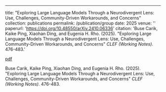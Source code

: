 ---
title: "Exploring Large Language Models Through a Neurodivergent Lens: Use, Challenges, Community-Driven Workarounds, and Concerns"
collection: publications
permalink: /publication/group
date: 2025
venue: ''
paperurl: 'https://doi.org/10.48550/arXiv.2410.06336'
citation: 'Buse Carik, Kaike Ping, Xiaohan Ding, and Eugenia H. Rho. (2025). "Exploring Large Language Models Through a Neurodivergent Lens: Use, Challenges, Community-Driven Workarounds, and Concerns" <i>CLEF (Working Notes)</i>. 476-483.'

[pdf](https://doi.org/10.48550/arXiv.2410.06336)

Buse Carik, Kaike Ping, Xiaohan Ding, and Eugenia H. Rho. (2025). "Exploring Large Language Models Through a Neurodivergent Lens: Use, Challenges, Community-Driven Workarounds, and Concerns" <i>CLEF (Working Notes)</i>. 476-483.